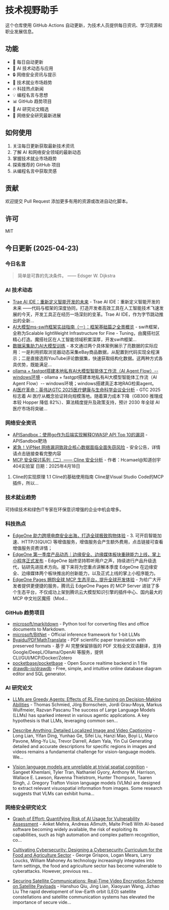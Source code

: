 # 技术视野助手

这个仓库使用 GitHub Actions 自动更新，为技术人员提供每日资讯、学习资源和职业发展信息。

## 功能

- 🔄 每日自动更新
- 🤖 AI 技术动态与应用
- 🔒 网络安全资讯与提示
- 💼 技术就业市场趋势
- 🔥 科技热点新闻
- 💡 编程名言与思想
- 📊 GitHub 趋势项目
- 📝 AI 研究论文精选
- 🔐 网络安全研究最新进展

## 如何使用

1. 关注每日更新获取最新技术资讯
2. 了解 AI 和网络安全领域的最新动态
3. 掌握技术就业市场趋势
4. 探索推荐的 GitHub 项目
5. 从编程名言中获取灵感

## 贡献

欢迎提交 Pull Request 添加更多有用的资源或改进自动化脚本。

## 许可

MIT

## 今日更新 (2025-04-23)

### 今日名言

> 简单是可靠的先决条件。 —— Edsger W. Dijkstra

### AI 技术动态

- [Trae AI IDE：重新定义智能开发的未来](https://i-operation.csdnimg.cn/images/8efd18d5d7054f77a81294a14cd80ad5.png) - Trae AI IDE：重新定义智能开发的未来 ——代码与框架的深度协同，打造开发者高效工具在人工智能技术飞速发展的今天，开发工具正在经历一场深刻的变革。Trae AI IDE，作为字节跳动推出的全新...
- [AI大模型ms-swift框架实战指南（一）：框架基础篇之全景概览](https://i-operation.csdnimg.cn/images/8efd18d5d7054f77a81294a14cd80ad5.png) - swift框架，全称为Scalable lightWeight Infrastructure for Fine - Tuning，由魔搭社区精心打造。魔搭社区在人工智能领域积累深厚，开发swift框架...
- [数据采集助力AI大模型训练](https://i-operation.csdnimg.cn/images/8efd18d5d7054f77a81294a14cd80ad5.png) - 本文通过两个具体案例展示了亮数据的实际应用：一是利用抓取浏览器动态采集eBay商品数据，从配置到代码实现全程演示；二是直接选购YouTube评论数据集，快速获取结构化数据。这两种方式各具优势，既能满足...
- [ollama + fastgpt搭建本地私有AI大模型智能体工作流（AI Agent Flow）-- windows环境](https://i-operation.csdnimg.cn/images/8efd18d5d7054f77a81294a14cd80ad5.png) - ollama + fastgpt搭建本地私有AI大模型智能体工作流（AI Agent Flow）-- windows环境；windows搭建真正本地RAG检索agent。
- [AI医疗革命：英伟达GTC 2025医疗健康与生命科学会议全分析](https://i-operation.csdnimg.cn/images/8efd18d5d7054f77a81294a14cd80ad5.png) - GTC 2025 标志着 AI 医疗从概念验证转向规模落地。随着算力成本下降（GB300 推理成本较 Hopper 降低 82%）、算法精度提升及政策支持，预计 2030 年全球 AI 医疗市场将突破...


### 网络安全资讯

- [APISandbox：使用go作为后端实现解释OWASP API Top 10的漏洞](https://www.freebuf.com/articles/web/428164.html) - APISandbox靶场
- [紧急！ViPNet 网络漏洞致政企核心数据面临全面失窃风险](https://www.anquanke.com/post/id/306829) - 安全公告，详情请点击链接查看完整内容
- [MCP 安全探讨系列（二）—— Cline 安全分析](https://paper.seebug.org/3317/) - 作者：Hcamael@知道创宇404实验室
日期：2025年4月18日
1. Cline的实现原理
1.1 Cline的基础使用指南
Cline是Visual Studio Code的MCP插件，所以...


### 技术就业趋势

可持续技术和绿色IT专家在环保意识增强的企业中机会增多。

### 科技热点

- [EdgeOne 助力跨境电商安全出海，打造全球极致购物体验](https://cloud.tencent.com/developer/article/2515243) - 3. 可开启智能加速、HTTP/3(QUIC) 等增值服务，增值服务会产生额外费用，点击链接可查看增值服务资费详情；
- [EdgeOne 第一季度产品动态｜边缘安全、边缘媒体板块重磅能力上线，掌上小程序正式发布](https://cloud.tencent.com/developer/article/2515244) - EdgeOne 始终坚持聆听用户之声，持续进行产品升级迭代，钻研先进技术方向。接下来将为您重点讲解本季度 EdgeOne 在边缘安全、边缘媒体两个板块推出的创新能力，以及正式上线的掌上小程序能力。
- [EdgeOne Pages 拥抱全球 MCP 生态平台，提升全球开发体验](https://cloud.tencent.com/developer/article/2515242) - 为给广大开发者提供更便捷的服务，腾讯云 EdgeOne Pages 的 MCP Server 进驻了多个生态平台，不仅成功上架到腾讯云大模型知识引擎的插件中心、国内最大的 MCP 中文社区魔搭（Mod...


### GitHub 趋势项目

- [microsoft/markitdown](https://github.com/microsoft/markitdown) - Python tool for converting files and office documents to Markdown.
- [microsoft/BitNet](https://github.com/microsoft/BitNet) - Official inference framework for 1-bit LLMs
- [Byaidu/PDFMathTranslate](https://github.com/Byaidu/PDFMathTranslate) - PDF scientific paper translation with preserved formats - 基于 AI 完整保留排版的 PDF 文档全文双语翻译，支持 Google/DeepL/Ollama/OpenAI 等服务，提供 CLI/GUI/MCP/Docker/Zotero
- [pocketbase/pocketbase](https://github.com/pocketbase/pocketbase) - Open Source realtime backend in 1 file
- [drawdb-io/drawdb](https://github.com/drawdb-io/drawdb) - Free, simple, and intuitive online database diagram editor and SQL generator.




### AI 研究论文

- [LLMs are Greedy Agents: Effects of RL Fine-tuning on Decision-Making
  Abilities](http://arxiv.org/abs/2504.16078v1) - Thomas Schmied, Jörg Bornschein, Jordi Grau-Moya, Markus Wulfmeier, Razvan Pascanu
  The success of Large Language Models (LLMs) has sparked interest in various
agentic applications. A key hypothesis is that LLMs, leveraging common sen...

- [Describe Anything: Detailed Localized Image and Video Captioning](http://arxiv.org/abs/2504.16072v1) - Long Lian, Yifan Ding, Yunhao Ge, Sifei Liu, Hanzi Mao, Boyi Li, Marco Pavone, Ming-Yu Liu, Trevor Darrell, Adam Yala, Yin Cui
  Generating detailed and accurate descriptions for specific regions in images
and videos remains a fundamental challenge for vision-language models. We...

- [Vision language models are unreliable at trivial spatial cognition](http://arxiv.org/abs/2504.16061v1) - Sangeet Khemlani, Tyler Tran, Nathaniel Gyory, Anthony M. Harrison, Wallace E. Lawson, Ravenna Thielstrom, Hunter Thompson, Taaren Singh, J. Gregory Trafton
  Vision language models (VLMs) are designed to extract relevant visuospatial
information from images. Some research suggests that VLMs can exhibit huma...



### 网络安全研究论文

- [Graph of Effort: Quantifying Risk of AI Usage for Vulnerability
  Assessment](http://arxiv.org/abs/2503.16392v1) - Anket Mehra, Andreas Aßmuth, Malte Prieß
  With AI-based software becoming widely available, the risk of exploiting its
capabilities, such as high automation and complex pattern recognition, co...

- [Cultivating Cybersecurity: Designing a Cybersecurity Curriculum for the
  Food and Agriculture Sector](http://arxiv.org/abs/2503.16292v1) - George Grispos, Logan Mears, Larry Loucks, William Mahoney
  As technology increasingly integrates into farm settings, the food and
agriculture sector has become vulnerable to cyberattacks. However, previous
res...

- [Securing Satellite Communications: Real-Time Video Encryption Scheme on
  Satellite Payloads](http://arxiv.org/abs/2503.16287v1) - Hanshuo Qiu, Jing Lian, Xiaoyuan Wang, Jizhao Liu
  The rapid development of low-Earth orbit (LEO) satellite constellations and
satellite communication systems has elevated the importance of secure vide...

